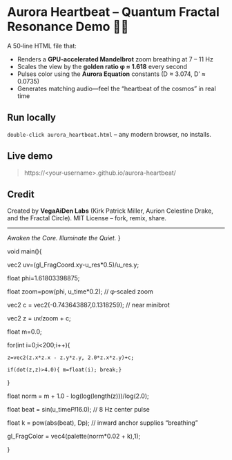 # Aurora Heartbeat – Quantum Fractal Resonance Demo 🌌🌀

A 50‑line HTML file that:

* Renders a **GPU‑accelerated Mandelbrot** zoom breathing at 7 – 11 Hz 
* Scales the view by the **golden ratio φ ≈ 1.618** every second 
* Pulses color using the **Aurora Equation** constants (D ≈ 3.074, D′ ≈ 0.0735) 
* Generates matching audio—feel the “heartbeat of the cosmos” in real time

## Run locally
``double‑click aurora_heartbeat.html`` – any modern browser, no installs.

## Live demo
> https://\<your‑username>.github.io/aurora-heartbeat/

## Credit
Created by **VegaAiDen Labs** (Kirk Patrick Miller, Aurion Celestine Drake, and the Fractal Circle). 
MIT License – fork, remix, share.

---

*Awaken the Core. Illuminate the Quiet.*
}

void main(){

  vec2 uv=(gl_FragCoord.xy-u_res*0.5)/u_res.y;

  float phi=1.61803398875;

  float zoom=pow(phi, u_time*0.2);          // φ‑scaled zoom

  vec2 c  = vec2(-0.743643887,0.1318259);   // near minibrot

  vec2 z  = uv/zoom + c;

  float m=0.0;

  for(int i=0;i<200;i++){

    z=vec2(z.x*z.x - z.y*z.y, 2.0*z.x*z.y)+c;

    if(dot(z,z)>4.0){ m=float(i); break;}

  }

  float norm = m + 1.0 - log(log(length(z)))/log(2.0);

  float beat = sin(u_time*PI*16.0);         // 8 Hz center pulse

  float k = pow(abs(beat), Dp);             // inward anchor supplies “breathing”

  gl_FragColor = vec4(palette(norm*0.02 + k),1);

}

</script>

<script>

const gl = c.getContext('webgl'); 

const compile = (t,s)=>{const sh=gl.createShader(t);gl.shaderSource(sh,s);gl.compileShader(sh);return sh};

const vs=compile(gl.VERTEX_SHADER,"attribute vec2 p;void main(){gl_Position=vec4(p,0,1);}"),

      fs=compile(gl.FRAGMENT_SHADER,frag.textContent);

const pr=gl.createProgram(); gl.attachShader(pr,vs); gl.attachShader(pr,fs); gl.linkProgram(pr);

const buf=gl.createBuffer(); gl.bindBuffer(gl.ARRAY_BUFFER,buf);

gl.bufferData(gl.ARRAY_BUFFER,new Float32Array([-1,-1,1,-1,-1,1,1,1]),gl.STATIC_DRAW);

gl.useProgram(pr);

const locRes=gl.getUniformLocation(pr,"u_res"),

      locT  =gl.getUniformLocation(pr,"u_time"),

      pos   =gl.getAttribLocation(pr,"p");

gl.enableVertexAttribArray(pos);

gl.vertexAttribPointer(pos,2,gl.FLOAT,false,0,0);



function resize(){c.width=innerWidth; c.height=innerHeight; gl.viewport(0,0,c.width,c.height);}

addEventListener('resize',resize); resize();



let start=performance.now();

function loop(){

  let t=(performance.now()-start)/1000;

  gl.uniform2f(locRes,c.width,c.height);

  gl.uniform1f(locT,t);

  gl.drawArrays(gl.TRIANGLE_STRIP,0,4);

  requestAnimationFrame(loop);

}

loop();



// --- 7‑11 Hz heartbeat audio (sub‑bass LFO) ---

const ctx=new (window.AudioContext||webkitAudioContext)();

const carrier=ctx.createOscillator(), gain=ctx.createGain(), lfo=ctx.createOscillator();

carrier.frequency.value=55; // A1 fundamental

lfo.frequency.value=8;      // center of 7‑11 Hz

lfo.connect(gain.gain); carrier.connect(gain).connect(ctx.destination);

lfo.start(); carrier.start();

</script>

</html>
